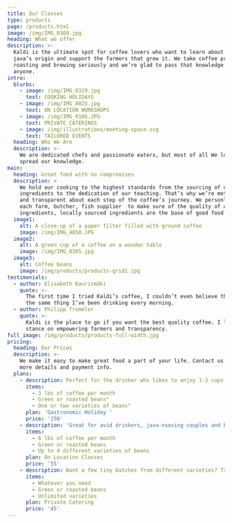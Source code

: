 ```yaml
---
title: Our Classes
type: products
page: /products.html
image: /img/IMG_0309.jpg
heading: What we offer
description: >-
  Kaldi is the ultimate spot for coffee lovers who want to learn about their
  java’s origin and support the farmers that grew it. We take coffee production,
  roasting and brewing seriously and we’re glad to pass that knowledge to
  anyone.
intro:
  blurbs:
    - image: /img/IMG_0319.jpg
      text: COOKING HOLIDAYS
    - image: /img/IMG_0025.jpg
      text: ON LOCATION WORKSHOPS
    - image: /img/IMG_0186.JPG
      text: PRIVATE CATERINGS
    - image: /img/illustrations/meeting-space.svg
      text: TAILORED EVENTS
  heading: Who We Are
  description: >-
    We are dedicated chefs and passionate eaters, but most of all We love to
    spread our knowledge.
main:
  heading: Great food with no compromises
  description: >
    We hold our cooking to the highest standards from the sourcing of our
    ingredients to the dedication of our teaching. That’s why we’re meticulous
    and transparent about each step of the coffee’s journey. We personlly visit
    each farm, butcher, fish supplier  to make sure of the quality of our
    ingredients, locally sourced ingredients are the base of good food.  
  image1:
    alt: A close-up of a paper filter filled with ground coffee
    image: /img/IMG_4050.JPG
  image2:
    alt: A green cup of a coffee on a wooden table
    image: /img/IMG_0305.jpg
  image3:
    alt: Coffee beans
    image: /img/products/products-grid1.jpg
testimonials:
  - author: Elisabeth Kaurismäki
    quote: >-
      The first time I tried Kaldi’s coffee, I couldn’t even believe that was
      the same thing I’ve been drinking every morning.
  - author: Philipp Trommler
    quote: >-
      Kaldi is the place to go if you want the best quality coffee. I love their
      stance on empowering farmers and transparency.
full_image: /img/products/products-full-width.jpg
pricing:
  heading: Our Prices
  description: >-
    We make it easy to make great food a part of your life. Contact us about
    more details and payment info.
  plans:
    - description: Perfect for the drinker who likes to enjoy 1-2 cups per day.
      items:
        - 3 lbs of coffee per month
        - Green or roasted beans"
        - One or two varieties of beans"
      plan: 'Gastronomic Holiday '
      price: '250'
    - description: 'Great for avid drinkers, java-nsoving couples and bigger crowds'
      items:
        - 6 lbs of coffee per month
        - Green or roasted beans
        - Up to 4 different varieties of beans
      plan: On Location Classes
      price: '55'
    - description: Want a few tiny batches from different varieties? Try our custom plan
      items:
        - Whatever you need
        - Green or roasted beans
        - Unlimited varieties
      plan: Private Catering
      price: '45'
---
```


